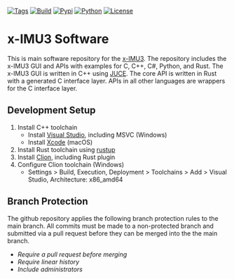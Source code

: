 [![Tags](https://img.shields.io/github/v/tag/xioTechnologies/x-IMU3-Software.svg)](https://github.com/xioTechnologies/x-IMU3-Software/tags/)
[![Build](https://img.shields.io/github/actions/workflow/status/xioTechnologies/x-IMU3-Software/main.yml?branch=main)](https://github.com/xioTechnologies/x-IMU3-Software/actions/workflows/main.yml)
[![Pypi](https://img.shields.io/pypi/v/ximu3.svg)](https://pypi.org/project/ximu3/)
[![Python](https://img.shields.io/pypi/pyversions/ximu3.svg)](https://pypi.org/project/ximu3/)
[![License](https://img.shields.io/badge/License-MIT-yellow.svg)](https://opensource.org/licenses/MIT)

# x-IMU3 Software

This is main software repository for the [x-IMU3](https://x-io.co.uk/x-imu3/). The repository includes the x-IMU3 GUI and APIs with examples for C, C++, C#, Python, and Rust. The x-IMU3 GUI is written in C++ using [JUCE](https://juce.com/). The core API is written in Rust with a generated C interface layer. APIs in all other languages are wrappers for the C interface layer.

## Development Setup

1. Install C++ toolchain
    - Install [Visual Studio](https://visualstudio.microsoft.com/), including MSVC (Windows)
    - Install [Xcode](https://developer.apple.com/xcode/) (macOS)
2. Install Rust toolchain using [rustup](https://rustup.rs/)
3. Install [Clion](https://www.jetbrains.com/clion/), including Rust plugin
4. Configure Clion toolchain (Windows)
    - Settings > Build, Execution, Deployment > Toolchains > Add > Visual Studio, Architecture: x86_amd64

## Branch Protection

The github repository applies the following branch protection rules to the main branch. All commits must be made to a non-protected branch and submitted via a pull request before they can be merged into the the main branch.

- *Require a pull request before merging*
- *Require linear history*
- *Include administrators*
